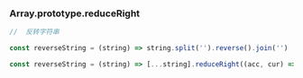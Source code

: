 ### Array.prototype.reduceRight
```js
//  反转字符串

const reverseString = (string) => string.split('').reverse().join('')

const reverseString = (string) => [...string].reduceRight((acc, cur) => acc + cur);
```